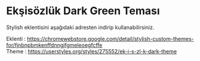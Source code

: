 # Ekşisözlük Dark Green Teması

Stylish eklentisini aşağıdaki adresten indirip kullanabilirsiniz.

Eklenti : https://chromewebstore.google.com/detail/stylish-custom-themes-for/fjnbnpbmkenffdnngjfgmeleoegfcffe <br>
Theme : https://userstyles.org/styles/275552/ek-i-s-zl-k-dark-theme

